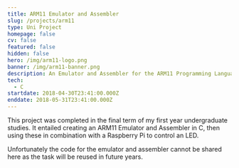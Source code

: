 ```yaml
---
title: ARM11 Emulator and Assembler
slug: /projects/arm11
type: Uni Project
homepage: false
cv: false
featured: false
hidden: false
hero: /img/arm11-logo.png
banner: /img/arm11-banner.png
description: An Emulator and Assembler for the ARM11 Programming Language
tech:
  - C
startdate: 2018-04-30T23:41:00.000Z
enddate: 2018-05-31T23:41:00.000Z
---
```


This project was completed in the final term of my first year undergraduate studies. It entailed creating an ARM11 Emulator and Assembler in C, then using these in combination with a Raspberry Pi to control an LED.

Unfortunately the code for the emulator and assembler cannot be shared here as the task will be reused in future years.
